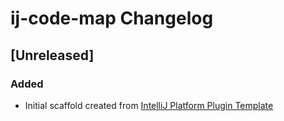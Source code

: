 <!-- Keep a Changelog guide -> https://keepachangelog.com -->

# ij-code-map Changelog

## [Unreleased]
### Added
- Initial scaffold created from [IntelliJ Platform Plugin Template](https://github.com/JetBrains/intellij-platform-plugin-template)
